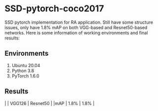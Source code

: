 # SSD-pytorch-coco2017
SSD pytorch implementation for RA application. Still have some structure issues, only have 1.8% mAP on both VGG-based and Resnet50-based networks.
Here is some information of working environments and final results:
## Environments
1. Ubuntu 20.04
2. Python 3.8
3. PyTorch 1.6.0
## Results
|    | VGG126 | Resnet50 |
|mAP | 1.8%   |     1.8% |
